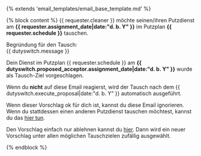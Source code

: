 {% extends 'email_templates/email_base_template.md' %}

{% block content %}
{{ requester.cleaner }} möchte seinen/ihren Putzdienst am 
**{{ requester.assignment_date|date:"d. b. Y" }}** 
im Putzplan **{{ requester.schedule }}** tauschen. 

Begründung für den Tausch:  
{{ dutyswitch.message }}

Dein Dienst im Putzplan {{ requester.schedule }} am 
**{{ dutyswitch.proposed_acceptor.assignment_date|date:"d. b. Y" }}** wurde als Tausch-Ziel vorgeschlagen.  

Wenn du **nicht** auf diese Email reagierst, wird der Tausch nach dem 
{{ dutyswitch.execute_proposal|date:"d. b. Y" }} automatisch ausgeführt.

Wenn dieser Vorschlag ok für dich ist, kannst du diese Email ignorieren. 
Wenn du stattdessen einen anderen Putzdienst tauschen möchtest, kannst du das 
<a href="{{ host }}{% url 'webinterface:dutyswitch-accept-no-cleaner-page' dutyswitch.pk %}">hier tun</a>. 

Den Vorschlag einfach nur ablehnen kannst du 
<a href="{{ host }}{% url 'webinterface:dutyswitch-reject-proposal' dutyswitch.pk %}">hier</a>. 
Dann wird ein neuer Vorschlag unter allen möglichen Tauschzielen zufällig ausgewählt.  

{% endblock %}
